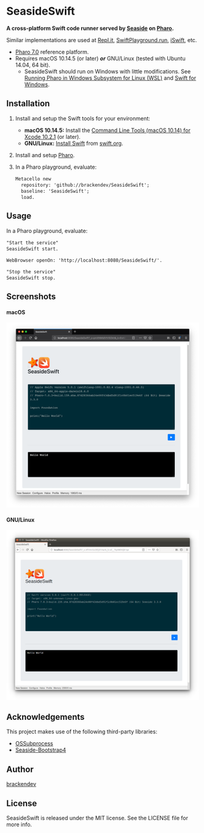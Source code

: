 SeasideSwift
============

**A cross-platform Swift code runner served by [Seaside](https://github.com/SeasideSt/Seaside) on [Pharo](http://pharo.org/).**

Similar implementations are used at [Repl.it](https://repl.it/languages/swift), [SwiftPlayground.run](http://online.swiftplayground.run), [iSwift](https://iswift.org/playground), etc.

* [Pharo 7.0](http://pharo.org/) reference platform.
* Requires macOS 10.14.5 (or later) ***or*** GNU/Linux (tested with Ubuntu 14.04, 64 bit).
    * SeasideSwift should run on Windows with little modifications. See [Running Pharo in Windows Subsystem for Linux (WSL)](https://fuhrmanator.github.io/2019/02/27/Pharo-in-WSL.html) and [Swift for Windows](http://swiftforwindows.github.io).

## Installation

1. Install and setup the Swift tools for your environment:
    * **macOS 10.14.5:** Install the [Command Line Tools (macOS 10.14) for Xcode 10.2.1](https://developer.apple.com/download/more/?=command%20line%20tools) (or later).
    * **GNU/Linux:** [Install Swift](https://www.swift.org/getting-started/#installing-swift) from [swift.org](https://www.swift.org/).
2. Install and setup [Pharo](http://pharo.org/).
3. In a Pharo playground, evaluate:

    ```smalltalk
    Metacello new 
      repository: 'github://brackendev/SeasideSwift';
      baseline: 'SeasideSwift';
      load.
    ```

## Usage

In a Pharo playground, evaluate:

```smalltalk
"Start the service"
SeasideSwift start.
```

```smalltalk
WebBrowser openOn: 'http://localhost:8080/SeasideSwift/'.
```

```smalltalk
"Stop the service"
SeasideSwift stop.
```

## Screenshots

#### macOS

![Screenshot](screenshot1.png)

#### GNU/Linux

![Screenshot](screenshot2.png)

## Acknowledgements

This project makes use of the following third-party libraries:

* [OSSubprocess](https://github.com/pharo-contributions/OSSubprocess)
* [Seaside-Bootstrap4](https://github.com/astares/Seaside-Bootstrap4)

## Author

[brackendev](https://www.github.com/brackendev)

## License

SeasideSwift is released under the MIT license. See the LICENSE file for more info.
